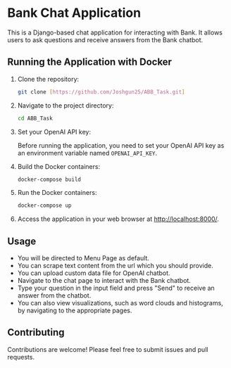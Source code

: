 # Bank Chat Application

This is a Django-based chat application for interacting with Bank. It allows users to ask questions and receive answers from the Bank chatbot.

## Running the Application with Docker

1. Clone the repository:

    ```bash
    git clone [https://github.com/Joshgun25/ABB_Task.git]
    ```

2. Navigate to the project directory:

    ```bash
    cd ABB_Task
    ```
    
3. Set your OpenAI API key:

    Before running the application, you need to set your OpenAI API key as an environment variable named `OPENAI_API_KEY`.
   
5. Build the Docker containers:

    ```bash
    docker-compose build
    ```
    
6. Run the Docker containers:

    ```bash
    docker-compose up
    ```

7. Access the application in your web browser at [http://localhost:8000/](http://localhost:8000/).

## Usage
- You will be directed to Menu Page as default.
- You can scrape text content from the url which you should provide.
- You can upload custom data file for OpenAI chatbot.
- Navigate to the chat page to interact with the Bank chatbot.
- Type your question in the input field and press "Send" to receive an answer from the chatbot.
- You can also view visualizations, such as word clouds and histograms, by navigating to the appropriate pages.

## Contributing

Contributions are welcome! Please feel free to submit issues and pull requests.
